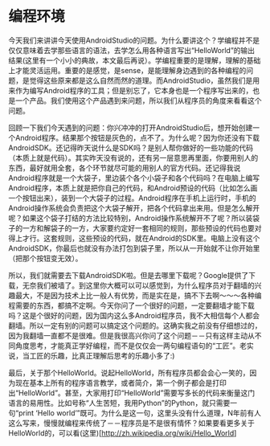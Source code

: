 编程环境
===

今天我们来讲讲今天使用AndroidStudio的问题。为什么要讲这个？学编程并不是仅仅意味着去学那些语言的语法，去学怎么用各种语言写出“HelloWorld”的输出结果(这里有一个小小的典故，本文最后再说）。学编程重要的是理解，理解的基础上才能灵活运用。重要的是感觉，是sense，是能理解身边遇到的各种编程的问题，是觉得这些原来都是这么自然而然的道理。而AndroidStudio，虽然我们是用来作为编写Android程序的工具；但是别忘了，它本身也是一个程序写出来的，也是一个产品。我们使用这个产品遇到来问题，所以我们从程序员的角度来看看这个问题。

回顾一下我们今天遇到的问题：你兴冲冲的打开AndroidStudio后，想开始创建一个Android程序。结果那个按钮是灰色的，点不了。为什么呢？因为你还没有下载AndroidSDK。还记得昨天说什么是SDK吗？是别人帮你做好的一些功能的代码（本质上就是代码）。其实昨天没有说的，还有另一层意思再里面，你要用别人的东西，最好就用全套，各个环节就尽可能的用别人的官方代码。还记得我说Android程序就是一个大袋子，里边装个各个小袋子和各个代码吗？在电脑上编写Android程序，本质上就是把你自己的代码，和Android预设的代码（比如怎么画一个按钮出来），装到一个大袋子的过程。Android程序在手机上运行时，手机的Android操作系统会负责把这个大袋子解开，把各个代码拿出来用。但是怎么解开呢？如果这个袋子打结的方法比较特别，Android操作系统解开不了呢？所以装袋子的一方和解袋子的一方，大家要约定好一套相同的规则，那些预设的代码也要对得上才行。这套规则，这些预设的代码，就在Android的SDK里。电脑上没有这个AndroidSDK，你最后也就没有办法打包到袋子里，所以从一开始就不让你开始里（把那个按钮变无效）。

所以，我们就需要去下载AndroidSDK啦。但是去哪里下载呢？Google提供了下载，无奈我们被墙了。到这里你大概可以可以感觉到，为什么程序员对于翻墙的兴趣最大，不是因为技术上比一般人有优势，而是实在是，搞不下去啊～～～各种编程需要的东西，都搞不定啊。今天你问了一个很好的问题，一定要翻墙才能下载吗？这是个很好的问题，因为国内这么多Android程序员，我不大相信每个人都会翻墙。所以一定有别的问题可以搞定这个问题的。这确实我之前没有仔细想过的，因为我翻墙一直都不是很难。但是我很高兴你问了这个问题－－只有这样主动从不同角度思考，才能真正学好编程，而不是仅仅会一两句编程语句的“工匠”。老实说，当工匠的乐趣，比真正理解后思考的乐趣小多了:)

最后，关于那个HelloWorld。说起HelloWorld，所有程序员都会会心一笑的，因为现在基本上所有的程序语言教学，或者简介，第一个例子都会是打印出“HelloWorld”。甚至，大家用打印“HelloWorld”需要写多长的代码来衡量这门语言的易用性。比如号称“人生苦短，我用Python”的Python，就只需要一句“print ‘Hello
world’”既可。为什么是这一句，这里头没有什么道理，N年前有人这么写来，慢慢就编程来传统了－－程序员是不是很有情怀？如果要看更多关于HelloWorld的，可以看(这里)[http://zh.wikipedia.org/wiki/Hello_World]

